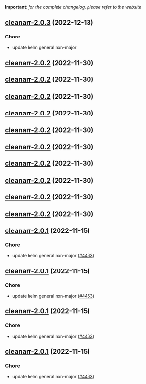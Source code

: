 **Important:**
*for the complete changelog, please refer to the website*




## [cleanarr-2.0.3](https://github.com/truecharts/charts/compare/cleanarr-2.0.2...cleanarr-2.0.3) (2022-12-13)

### Chore

- update helm general non-major
  
  


## [cleanarr-2.0.2](https://github.com/truecharts/charts/compare/cleanarr-2.0.1...cleanarr-2.0.2) (2022-11-30)




## [cleanarr-2.0.2](https://github.com/truecharts/charts/compare/cleanarr-2.0.1...cleanarr-2.0.2) (2022-11-30)




## [cleanarr-2.0.2](https://github.com/truecharts/charts/compare/cleanarr-2.0.1...cleanarr-2.0.2) (2022-11-30)




## [cleanarr-2.0.2](https://github.com/truecharts/charts/compare/cleanarr-2.0.1...cleanarr-2.0.2) (2022-11-30)




## [cleanarr-2.0.2](https://github.com/truecharts/charts/compare/cleanarr-2.0.1...cleanarr-2.0.2) (2022-11-30)




## [cleanarr-2.0.2](https://github.com/truecharts/charts/compare/cleanarr-2.0.1...cleanarr-2.0.2) (2022-11-30)




## [cleanarr-2.0.2](https://github.com/truecharts/charts/compare/cleanarr-2.0.1...cleanarr-2.0.2) (2022-11-30)




## [cleanarr-2.0.2](https://github.com/truecharts/charts/compare/cleanarr-2.0.1...cleanarr-2.0.2) (2022-11-30)




## [cleanarr-2.0.2](https://github.com/truecharts/charts/compare/cleanarr-2.0.1...cleanarr-2.0.2) (2022-11-30)




## [cleanarr-2.0.2](https://github.com/truecharts/charts/compare/cleanarr-2.0.1...cleanarr-2.0.2) (2022-11-30)




## [cleanarr-2.0.1](https://github.com/truecharts/charts/compare/cleanarr-2.0.0...cleanarr-2.0.1) (2022-11-15)

### Chore

- update helm general non-major ([#4463](https://github.com/truecharts/charts/issues/4463))
  
  


## [cleanarr-2.0.1](https://github.com/truecharts/charts/compare/cleanarr-2.0.0...cleanarr-2.0.1) (2022-11-15)

### Chore

- update helm general non-major ([#4463](https://github.com/truecharts/charts/issues/4463))
  
  


## [cleanarr-2.0.1](https://github.com/truecharts/charts/compare/cleanarr-2.0.0...cleanarr-2.0.1) (2022-11-15)

### Chore

- update helm general non-major ([#4463](https://github.com/truecharts/charts/issues/4463))
  
  


## [cleanarr-2.0.1](https://github.com/truecharts/charts/compare/cleanarr-2.0.0...cleanarr-2.0.1) (2022-11-15)

### Chore

- update helm general non-major ([#4463](https://github.com/truecharts/charts/issues/4463))
  
  
